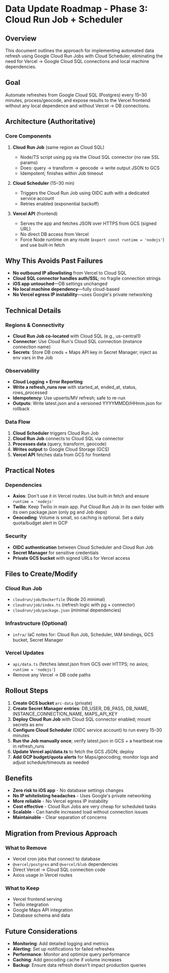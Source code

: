 # Data Update Roadmap - Phase 3: Cloud Run Job + Scheduler

## Overview
This document outlines the approach for implementing automated data refresh using Google Cloud Run Jobs with Cloud Scheduler, eliminating the need for Vercel → Google Cloud SQL connections and local machine dependencies.

## Goal
Automate refreshes from Google Cloud SQL (Postgres) every 15–30 minutes, process/geocode, and expose results to the Vercel frontend without any local dependence and without Vercel → DB connections.

## Architecture (Authoritative)

### Core Components
1. **Cloud Run Job** (same region as Cloud SQL)
   - Node/TS script using pg via the Cloud SQL connector (no raw SSL params)
   - Does: query → transform → geocode → write output JSON to GCS
   - Idempotent; finishes within Job timeout
   
2. **Cloud Scheduler** (15–30 min)
   - Triggers the Cloud Run Job using OIDC auth with a dedicated service account
   - Retries enabled (exponential backoff)
   
3. **Vercel API** (frontend)
   - Serves the app and fetches JSON over HTTPS from GCS (signed URL)
   - No direct DB access from Vercel
   - Force Node runtime on any route (`export const runtime = 'nodejs'`) and use built-in fetch

## Why This Avoids Past Failures

- **No outbound IP allowlisting** from Vercel to Cloud SQL
- **Cloud SQL connector handles auth/SSL**; no fragile connection strings
- **iOS app untouched**—DB settings unchanged
- **No local machine dependency**—fully cloud-based
- **No Vercel egress IP instability**—uses Google's private networking

## Technical Details

### Regions & Connectivity
- **Cloud Run Job co-located** with Cloud SQL (e.g., us-central1)
- **Connector**: Use Cloud Run's Cloud SQL connection (instance connection name)
- **Secrets**: Store DB creds + Maps API key in Secret Manager; inject as env vars in the Job

### Observability
- **Cloud Logging + Error Reporting**
- **Write a refresh_runs row** with started_at, ended_at, status, rows_processed
- **Idempotency**: Use upserts/MV refresh; safe to re-run
- **Outputs**: Write latest.json and a versioned YYYYMMDD/HHmm.json for rollback

### Data Flow
1. **Cloud Scheduler** triggers Cloud Run Job
2. **Cloud Run Job** connects to Cloud SQL via connector
3. **Processes data** (query, transform, geocode)
4. **Writes output** to Google Cloud Storage (GCS)
5. **Vercel API** fetches data from GCS for frontend

## Practical Notes

### Dependencies
- **Axios**: Don't use it in Vercel routes. Use built-in fetch and ensure `runtime = 'nodejs'`
- **Twilio**: Keep Twilio in main app. Put Cloud Run Job in its own folder with its own package.json (only pg and Job deps)
- **Geocoding**: Volume is small, so caching is optional. Set a daily quota/budget alert in GCP

### Security
- **OIDC authentication** between Cloud Scheduler and Cloud Run Job
- **Secret Manager** for sensitive credentials
- **Private GCS bucket** with signed URLs for Vercel access

## Files to Create/Modify

### Cloud Run Job
- `cloudrun/job/Dockerfile` (Node 20 minimal)
- `cloudrun/job/index.ts` (refresh logic with pg + connector)
- `cloudrun/job/package.json` (minimal dependencies)

### Infrastructure (Optional)
- `infra/` IaC notes for: Cloud Run Job, Scheduler, IAM bindings, GCS bucket, Secret Manager

### Vercel Updates
- `api/data.ts` (fetches latest.json from GCS over HTTPS; no axios; `runtime = 'nodejs'`)
- Remove any Vercel → DB code paths

## Rollout Steps

1. **Create GCS bucket** `arc-data` (private)
2. **Create Secret Manager entries**: DB_USER, DB_PASS, DB_NAME, INSTANCE_CONNECTION_NAME, MAPS_API_KEY
3. **Deploy Cloud Run Job** with Cloud SQL connector enabled; mount secrets as env
4. **Configure Cloud Scheduler** (OIDC service account) to run every 15–30 minutes
5. **Run the Job manually once**; verify latest.json in GCS + a heartbeat row in refresh_runs
6. **Update Vercel api/data.ts** to fetch the GCS JSON; deploy
7. **Add GCP budget/quota alerts** for Maps/geocoding; monitor logs and adjust schedule/timeouts as needed

## Benefits

- **Zero risk to iOS app** - No database settings changes
- **No IP whitelisting headaches** - Uses Google's private networking
- **More reliable** - No Vercel egress IP instability
- **Cost effective** - Cloud Run Jobs are very cheap for scheduled tasks
- **Scalable** - Can handle increased load without connection issues
- **Maintainable** - Clear separation of concerns

## Migration from Previous Approach

### What to Remove
- Vercel cron jobs that connect to database
- `@vercel/postgres` and `@vercel/blob` dependencies
- Direct Vercel → Cloud SQL connection code
- Axios usage in Vercel routes

### What to Keep
- Vercel frontend serving
- Twilio integration
- Google Maps API integration
- Database schema and data

## Future Considerations

- **Monitoring**: Add detailed logging and metrics
- **Alerting**: Set up notifications for failed refreshes
- **Performance**: Monitor and optimize query performance
- **Caching**: Add geocoding cache if volume increases
- **Backup**: Ensure data refresh doesn't impact production queries